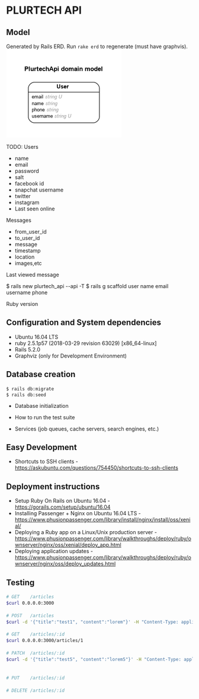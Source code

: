 # PLURTECH API

## Model
Generated by Rails ERD. Run `rake erd` to regenerate (must have graphvis).
![](/erd.png)

TODO:
Users
- name
- email
- password
- salt
- facebook id
- snapchat username
- twitter
- instagram
- Last seen online

Messages
- from_user_id
- to_user_id
- message
- timestamp
- location
- images,etc

Last viewed message
 

$ rails new plurtech_api --api -T
$ rails g scaffold user name email username phone

Ruby version

## Configuration and System dependencies
- Ubuntu 16.04 LTS
- ruby 2.5.1p57 (2018-03-29 revision 63029) [x86_64-linux]
- Rails 5.2.0
- Graphviz (only for Development Environment)

## Database creation
```
$ rails db:migrate
$ rails db:seed
```

* Database initialization

* How to run the test suite

* Services (job queues, cache servers, search engines, etc.)

## Easy Development
- Shortcuts to SSH clients - https://askubuntu.com/questions/754450/shortcuts-to-ssh-clients

## Deployment instructions
- Setup Ruby On Rails on Ubuntu 16.04 - https://gorails.com/setup/ubuntu/16.04
- Installing Passenger + Nginx on Ubuntu 16.04 LTS - https://www.phusionpassenger.com/library/install/nginx/install/oss/xenial/
- Deploying a Ruby app on a Linux/Unix production server - https://www.phusionpassenger.com/library/walkthroughs/deploy/ruby/ownserver/nginx/oss/xenial/deploy_app.html
- Deploying application updates - https://www.phusionpassenger.com/library/walkthroughs/deploy/ruby/ownserver/nginx/oss/deploy_updates.html

## Testing
```bash
# GET    /articles
$curl 0.0.0.0:3000

# POST   /articles
$curl -d '{"title":"test1", "content":"lorem"}' -H "Content-Type: application/json" -X POST http://0.0.0.0:3000/articles

# GET    /articles/:id
$curl 0.0.0.0:3000/articles/1

# PATCH  /articles/:id
$curl -d '{"title":"test5", "content":"lorem5"}' -H "Content-Type: application/json" -X PATCH http://0.0.0.0:3000/articles/5


# PUT    /articles/:id

# DELETE /articles/:id
```
